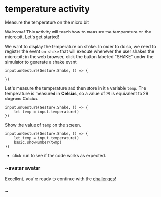 # temperature activity

Measure the temperature on the micro:bit

Welcome! This activity will teach how to measure the temperature on the micro:bit. Let's get started!

We want to display the temperature on shake. In order to do so, we need to register the event `on shake` that will execute whenever the user shakes the micro:bit; in the web browser, click the button labelled "SHAKE" under the simulator to generate a shake event

```blocks
input.onGesture(Gesture.Shake, () => {
    
})
```

Let's measure the temperature and then store in it a variable `temp`. The temperature is measured in **Celsius**, so a value of `29` is equivalent to 29 degrees Celsius.


```blocks
input.onGesture(Gesture.Shake, () => {
    let temp = input.temperature()
})
```

Show the value of `temp` on the screen.

```blocks
input.onGesture(Gesture.Shake, () => {
    let temp = input.temperature()
    basic.showNumber(temp)
})
```

* click run to see if the code works as expected.

### ~avatar avatar

Excellent, you're ready to continue with the [challenges](/lessons/temperature/challenges)!

### ~

